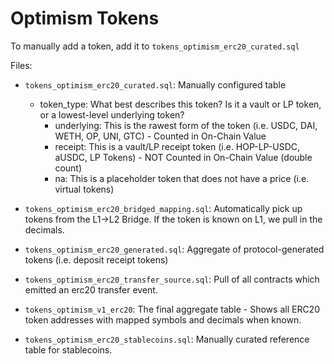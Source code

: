 # Optimism Tokens

To manually add a token, add it to `tokens_optimism_erc20_curated.sql`

Files:
- `tokens_optimism_erc20_curated.sql`: Manually configured table
  - token_type: What best describes this token? Is it a vault or LP token, or a lowest-level underlying token?
    - underlying: This is the rawest form of the token (i.e. USDC, DAI, WETH, OP, UNI, GTC) - Counted in On-Chain Value
    - receipt: This is a vault/LP receipt token (i.e. HOP-LP-USDC, aUSDC, LP Tokens) - NOT Counted in On-Chain Value (double count)
    - na: This is a placeholder token that does not have a price (i.e. virtual tokens)

- `tokens_optimism_erc20_bridged_mapping.sql`: Automatically pick up tokens from the L1->L2 Bridge. If the token is known on L1, we pull in the decimals.

- `tokens_optimism_erc20_generated.sql`: Aggregate of protocol-generated tokens (i.e. deposit receipt tokens)

- `tokens_optimism_erc20_transfer_source.sql`: Pull of all contracts which emitted an erc20 transfer event.

- `tokens_optimism_v1_erc20`: The final aggregate table - Shows all ERC20 token addresses with mapped symbols and decimals when known.

- `tokens_optimism_erc20_stablecoins.sql`: Manually curated reference table for stablecoins.